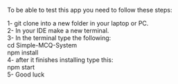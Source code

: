 To be able to test this app you need to follow these steps:<br />

1- git clone into a new folder in your laptop or PC. <br />
2- In your IDE make a new terminal.<br />
3- In the terminal type the following:<br />
    cd Simple-MCQ-System<br />
    npm install<br />
4- after it finishes installing type this:<br />
    npm start<br />
5- Good luck<br />
